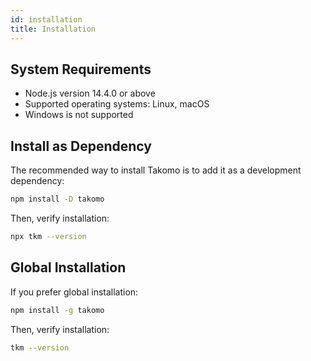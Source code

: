 ```yaml
---
id: installation
title: Installation
---
```


## System Requirements

- Node.js version 14.4.0 or above
- Supported operating systems: Linux, macOS
- Windows is not supported

## Install as Dependency

The recommended way to install Takomo is to add it as a development dependency:

```bash
npm install -D takomo
```

Then, verify installation:

```bash
npx tkm --version
```

## Global Installation

If you prefer global installation:

```bash
npm install -g takomo
```

Then, verify installation:

```bash
tkm --version
```